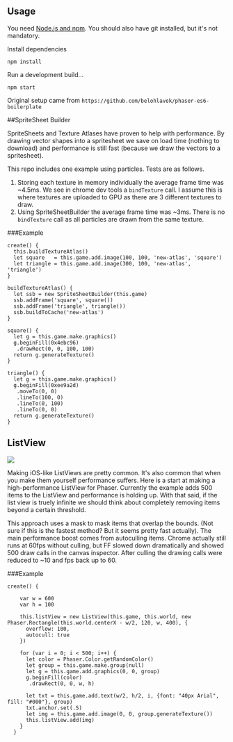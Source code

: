 ## Usage

You need [Node.js and npm](https://nodejs.org/). You should also have git installed, but it's not mandatory.

Install dependencies

`npm install`

Run a development build...

`npm start`

Original setup came from `https://github.com/belohlavek/phaser-es6-boilerplate`

##SpriteSheet Builder

SpriteSheets and Texture Atlases have proven to help with performance. By drawing vector shapes into a spritesheet
we save on load time (nothing to download) and performance is still fast (because we draw the vectors to a spritesheet).

This repo includes one example using particles. Tests are as follows.

1. Storing each texture in memory individually the average frame time was ~4.5ms. We see in chrome dev tools a `bindTexture` call. I assume this is where textures are uploaded to GPU as there are 3 different textures to draw.
2. Using SpriteSheetBuilder the average frame time was ~3ms. There is no `bindTexture` call as all particles are drawn from the same texture.


###Example

```
create() {
  this.buildTextureAtlas()
  let square   = this.game.add.image(100, 100, 'new-atlas', 'square')
  let triangle = this.game.add.image(300, 100, 'new-atlas', 'triangle')
}

buildTextureAtlas() {
  let ssb = new SpriteSheetBuilder(this.game)
  ssb.addFrame('square', square())
  ssb.addFrame('triangle', triangle())
  ssb.buildToCache('new-atlas')
}

square() {
  let g = this.game.make.graphics()
  g.beginFill(0x4ebc96)
   .drawRect(0, 0, 100, 100)
  return g.generateTexture()
}

triangle() {
  let g = this.game.make.graphics()
  g.beginFill(0xee9a2d)
   .moveTo(0, 0)
   .lineTo(100, 0)
   .lineTo(0, 100)
   .lineTo(0, 0)
  return g.generateTexture()
}
```

## ListView

![](http://i.imgur.com/XgdgqYX.gif)

Making iOS-like ListViews are pretty common. It's also common that when you make them yourself performance suffers. Here is a start at making a high-performance ListView for Phaser. Currently the example adds 500 items to the ListView and performance is holding up. With that said, if the list view is truely infinite we should think about completely removing items beyond a certain threshold.

This approach uses a mask to mask items that overlap the bounds. (Not sure if this is the fastest method? But it seems pretty fast actually).
The main performance boost comes from autoculling items. Chrome actually still runs at 60fps without culling, but FF slowed down dramatically and showed 500 draw calls in the canvas inspector. After culling the drawing calls were reduced to ~10 and fps back up to 60.

###Example

```
create() {

    var w = 600
    var h = 100

    this.listView = new ListView(this.game, this.world, new Phaser.Rectangle(this.world.centerX - w/2, 120, w, 400), {
      overflow: 100,
      autocull: true
    })

    for (var i = 0; i < 500; i++) {
      let color = Phaser.Color.getRandomColor()
      let group = this.game.make.group(null)
      let g = this.game.add.graphics(0, 0, group)
      g.beginFill(color)
       .drawRect(0, 0, w, h)

      let txt = this.game.add.text(w/2, h/2, i, {font: "40px Arial", fill: "#000"}, group)
      txt.anchor.set(.5)
      let img = this.game.add.image(0, 0, group.generateTexture())
      this.listView.add(img)
    }
  }

  ```
